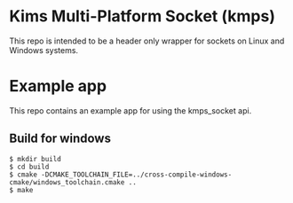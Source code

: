 # Kims Multi-Platform Socket (kmps)

This repo is intended to be a header only wrapper for sockets on Linux and Windows systems.

# Example app
This repo contains an example app for using the kmps_socket api.

## Build for windows
```
$ mkdir build
$ cd build
$ cmake -DCMAKE_TOOLCHAIN_FILE=../cross-compile-windows-cmake/windows_toolchain.cmake ..
$ make
```
